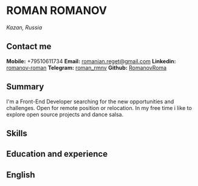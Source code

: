  # ROMAN ROMANOV #
 *Kazan, Russia*

 ## Contact me ##
 **Mobile:** +79510611734
 **Email:** romanian.reget@gmail.com
 **Linkedin:** [romanov-roman](https://www.linkedin.com/in/romanov-roman/ "write me")
 **Telegram:** [roman_rmnv](https://t.me/roman_rmnv "write me")
 **Github:** [RomanovRoma](https://github.com/RomanovRoma "my github")

 ## Summary ##
 I'm a Front-End Developer searching for the new opportunities and challenges.
 Open for remote position or relocation.
 In my free time i like to explore open source projects and dance salsa.

 ## Skills ##

 ## Education and experience ##

 ## English ##